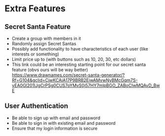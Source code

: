 # Extra Features

## Secret Santa Feature
- Create a group with members in it
- Randomly assign Secret Santas
- Possibly add functionality to have characteristics of each user (like interests or something)
- Limit price up to (with buttons such as 10, 20, 30, etc dollars)
- This link could be an interesting starting point for our secret santa feature (obvs ours will be way better) https://www.drawnames.com/secret-santa-generator/?Rf=G104&gclid=CjwKCAiA17P9BRB2EiwAMvwNyBMcGqm7S-yEA0Gl201IJgCrPSg0CUS7oYMvS0j57HY7mlpBGO_ZABoCIwMQAvD_BwE

## User Authentication
- Be able to sign up with email and password
- Be able to sign in with existing email and password
- Ensure that my login information is secure